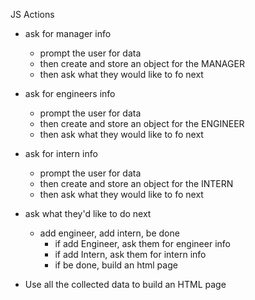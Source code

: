 JS Actions

- ask for manager info
    - prompt the user for data
    - then create and store an object for the MANAGER
    - then ask what they would like to fo next

- ask for engineers info
    - prompt the user for data
    - then create and store an object for the ENGINEER
    - then ask what they would like to fo next

- ask for intern info
    - prompt the user for data
    - then create and store an object for the INTERN
    - then ask what they would like to fo next

- ask what they'd like to do next
    - add engineer, add intern, be done 
        - if add Engineer, ask them for engineer info
        - if add Intern, ask them for intern info
        - if be done, build an html page

- Use all the collected data to build an HTML page


